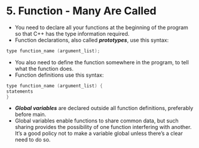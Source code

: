 # 5. Function - Many Are Called

- You need to declare all your functions at the beginning of the program so that C++ has the type information required.
- Function declarations, also called ***prototypes***, use this syntax:
```cpp
type function_name (argument_list);
```

- You also need to define the function somewhere in the program, to tell what the function does.
- Function definitions use this syntax:
```cpp
type function_name (argument_list) {
statements
}
```

- ***Global variables*** are declared outside all function definitions, preferably before main.
- Global variables enable functions to share common data, but such sharing provides the possibility of one function interfering with another. It’s a good policy not to make a variable global unless there’s a clear need to do so.